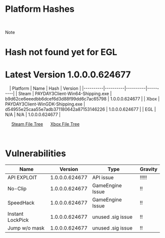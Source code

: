 # Platform Hashes
  ⠀
> [!note]
> # Hash not found yet for EGL
> # Latest Version 1.0.0.0.624677
  ⠀
| Platform | Name | Hash | Version |
|----------|----------|----------|----------|
| Steam | PAYDAY3Client-Win64-Shipping.exe | b9d62ce6eeedbb6dcef6d3d88f99dd6c7ac65798 | 1.0.0.0.624677 |
| Xbox | PAYDAY3Client-WinGDK-Shipping.exe | d54955e25caa55e7adb371180642a87153146226 | 1.0.0.0.624677 |
| EGL | N/A | N/A | 1.0.0.0.624677 |

⠀⠀[Steam File Tree](https://github.com/lmaogoodcodenotreally/pd3_hashes/blob/main/steam_tree.txt)
⠀⠀[Xbox File Tree](https://github.com/lmaogoodcodenotreally/pd3_hashes/blob/main/xbox_tree.txt)

⠀
⠀

# Vulnerabilities

| Name | Version | Type | Gravity | 
|----------|----------|----------|----------|
| API EXPLOIT | 1.0.0.0.624677 | API issue | !!!!! |
| No-Clip | 1.0.0.0.624677 | GameEngine Issue | !! |
| SpeedHack | 1.0.0.0.624677 | GameEngine Issue | !! |
| Instant LockPick | 1.0.0.0.624677 | unused .sig issue | !! |
| Jump w/o mask | 1.0.0.0.624677 | unused .sig issue | !! |
